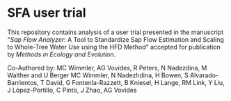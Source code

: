 # SFA user trial

This repository contains analysis of a user trial presented in the manuscript "_Sap Flow Analyzer_: A Tool to Standardize Sap Flow Estimation and Scaling to Whole-Tree Water Use using the HFD Method" accepted for publication by _Methods in Ecology and Evolution_.

Co-Authored by: MC Wimmler, AG Vovides, R Peters, N Nadezdina, M Walther and U Berger
MC Wimmler, N Nadezhdina, H Bowen, S Alvarado-Barrientos, T David, G Fontenla-Razzett, B Kniesel, H Lange, RM Link, Y Liu, J López-Portillo, C Pinto, J Zhao, AG Vovides